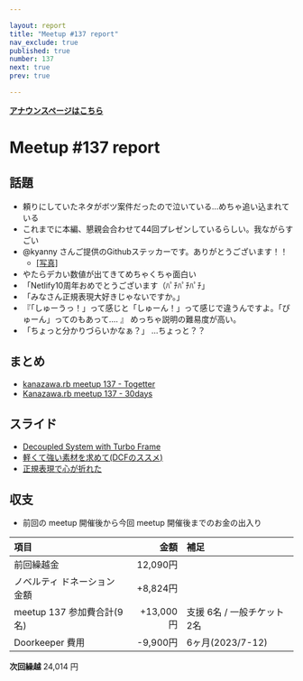 ```yaml
---

layout: report
title: "Meetup #137 report"
nav_exclude: true
published: true
number: 137
next: true
prev: true

---
```


<div style="text-align: left;"><a href="/137"><strong>アナウンスページはこちら</strong></a></div>

# Meetup #137 report

## 話題

* 頼りにしていたネタがボツ案件だったので泣いている…めちゃ追い込まれている
* これまでに本編、懇親会合わせて44回プレゼンしているらしい。我ながらすごい
* @kyanny さんご提供のGithubステッカーです。ありがとうございます！！
  + [[写真]](https://twitter.com/Yukimitsu_Izawa/status/1748566683222938082)
* やたらデカい数値が出てきてめちゃくちゃ面白い
* 「Netlify10周年おめでとうございます（ﾊﾟﾁﾊﾟﾁﾊﾟﾁ」
* 「みなさん正規表現大好きじゃないですか。」
* 『「しゅーうっ！」って感じと「しゅーん！」って感じで違うんですよ。「ぴゅーん」ってのもあって‥‥ 』 めっちゃ説明の難易度が高い。
* 「ちょっと分かりづらいかなぁ？」 …ちょっと？？

## まとめ

* [kanazawa.rb meetup 137 - Togetter](https://togetter.com/li/2299253)
* [Kanazawa.rb meetup 137 - 30days](https://30d.jp/kzrb/126)


## スライド

* [Decoupled System with Turbo Frame](https://speakerdeck.com/wtnabe/decoupled-system-with-turbo-frame)
* [軽くて強い素材を求めて(DCFのススメ)](https://speakerdeck.com/izawa/qing-kuteqiang-isu-cai-woqiu-mete-dcfnosusume)
* [正規表現で心が折れた](https://speakerdeck.com/cottondesu/regular-expressions-broke-my-heart)

## 収支

* 前回の meetup 開催後から今回 meetup 開催後までのお金の出入り

| 項目                   |       金額 | 補足                |
|:---------------------|---------:|:------------------|
| 前回繰越金                |  12,090円 |                   |
| ノベルティ ドネーション金額       |  +8,824円 |                   |
| meetup 137 参加費合計(9名) | +13,000円 | 支援 6名 / 一般チケット 2名 |
| Doorkeeper 費用              |  -9,900円 | 6ヶ月(2023/7-12)    |

**次回繰越**  24,014 円
